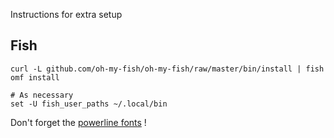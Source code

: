 Instructions for extra setup

## Fish

```
curl -L github.com/oh-my-fish/oh-my-fish/raw/master/bin/install | fish
omf install

# As necessary
set -U fish_user_paths ~/.local/bin
```

Don't forget the [powerline fonts](https://github.com/powerline/fonts) !
